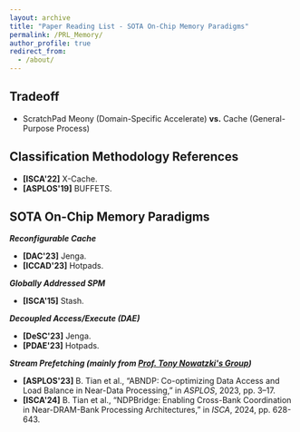 ```yaml
---
layout: archive
title: "Paper Reading List - SOTA On-Chip Memory Paradigms"
permalink: /PRL_Memory/
author_profile: true
redirect_from:
  - /about/
---
```


## **Tradeoff**
* ScratchPad Meony (Domain-Specific Accelerate) **vs.** Cache (General-Purpose Process)

## **Classification Methodology References**

* **[ISCA'22]** X-Cache.
* **[ASPLOS'19]** BUFFETS.

## **SOTA On-Chip Memory Paradigms**
***Reconfigurable Cache***
* **[DAC'23]** Jenga.
* **[ICCAD'23]** Hotpads.

***Globally Addressed SPM***
* **[ISCA'15]** Stash.

***Decoupled Access/Execute (DAE)***
* **[DeSC'23]** Jenga.
* **[PDAE'23]** Hotpads.

***Stream Prefetching (mainly from [Prof. Tony Nowatzki's Group](https://web.cs.ucla.edu/~tjn/))***
* **[ASPLOS'23]** B. Tian et al., “ABNDP: Co-optimizing Data Access and Load Balance in Near-Data Processing,” in *ASPLOS*, 2023, pp. 3–17.
* **[ISCA'24]** B. Tian et al., “NDPBridge: Enabling Cross-Bank Coordination in Near-DRAM-Bank Processing Architectures,” in *ISCA*, 2024, pp. 628-643.
